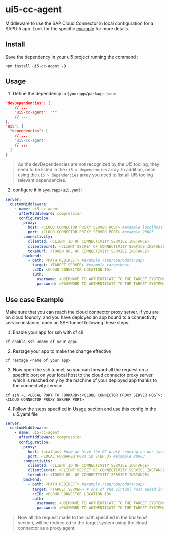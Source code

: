 # ui5-cc-agent

Middleware to use the SAP Cloud Connector in local configuration for a SAPUI5 app. Look for the specific [example](#use-case-example) for more details.

## Install

Save the dependency in your ui5 project running the command :

```
npm install ui5-cc-agent -D
```

## Usage

1. Define the dependency in `$yourapp/package.json`:

```json
"devDependencies": {
    // ...
    "ui5-cc-agent": "*"
    // ...
},
"ui5": {
  "dependencies": [
    // ...
    "ui5-cc-agent",
    // ...
  ]
}
```

> As the devDependencies are not recognized by the UI5 tooling, they need to be listed in the `ui5 > dependencies` array. In addition, once using the `ui5 > dependencies` array you need to list all UI5 tooling relevant dependencies.

2. configure it in `$yourapp/ui5.yaml`:

```yaml
server:
  customMiddleware:
    - name: ui5-cc-agent
      afterMiddleware: compression
      configuration:
        proxy:
          host: <CLOUD CONNECTOR PROXY SERVER HOST> #example localhost
          port: <CLOUD CONNECTOR PROXY SERVER PORT> #example 20003
        connectivity:
          clientId: <CLIENT ID OF CONNECTIVITY SERVICE INSTANCE>
          clientSecret: <CLIENT SECRET OF CONNECTIVITY SERVICE INSTANCE>
          tokenUrl: <TOKEN URL OF CONNECTIVITY SERVICE INSTANCE>
        backend:
          - path: <PATH REDIRECT> #example /sap/opu/odata/sap/
            target: <TARGET SERVER> #example targethost
            ccID: <CLOUD CONNECTOR LOCATION ID>
            auth:
              username: <USERNAME TO AUTHENTICATE TO THE TARGET SYSTEM>
              password: <PASSWORD TO AUTHENTICATE TO THE TARGET SYSTEM>
```

## Use case Example

Make sure that you can reach the cloud connector proxy server.
If you are on cloud foundry, and you have deployed an app bound to a connectivity service instance, open an SSH tunnel following these steps:

1. Enable your app for ssh with cf cli

```
cf enable-ssh <name of your app>
```

2. Restage your app to make the change effective

```
cf restage <name of your app>
```

3. Now open the ssh tunnel, so you can forward all the request on a specific port on your local host to the cloud connector proxy server which is reached only by the machine of your deployed app thanks to the connectivity service

```
cf ssh -L <LOCAL PORT TO FORWARD>:<CLOUD CONNECTOR PROXY SERVER HOST>:<CLOUD CONNECTOR PROXY SERVER PORT>
```

4. Follow the steps specified in [Usage](#usage) section and use this config in the ui5.yaml file

```yaml
server:
  customMiddleware:
    - name: ui5-cc-agent
      afterMiddleware: compression
      configuration:
        proxy:
          host: localhost #now we have the CC proxy running on our localhost after the SSH tunnel
          port: <LOCAL FORWARED PORT in STEP 3> #example 20003
        connectivity:
          clientId: <CLIENT ID OF CONNECTIVITY SERVICE INSTANCE>
          clientSecret: <CLIENT SECRET OF CONNECTIVITY SERVICE INSTANCE>
          tokenUrl: <TOKEN URL OF CONNECTIVITY SERVICE INSTANCE>
        backend:
          - path: <PATH REDIRECT> #example /sap/opu/odata/sap/
            target: <TARGET SERVER> # one of the virtual host added in the cloud connector
            ccID: <CLOUD CONNECTOR LOCATION ID>
            auth:
              username: <USERNAME TO AUTHENTICATE TO THE TARGET SYSTEM>
              password: <PASSWORD TO AUTHENTICATE TO THE TARGET SYSTEM>
```

> Now all the request made to the path specified in the _backend_ section, will be redirected to the target system using the cloud connector as a proxy agent.
